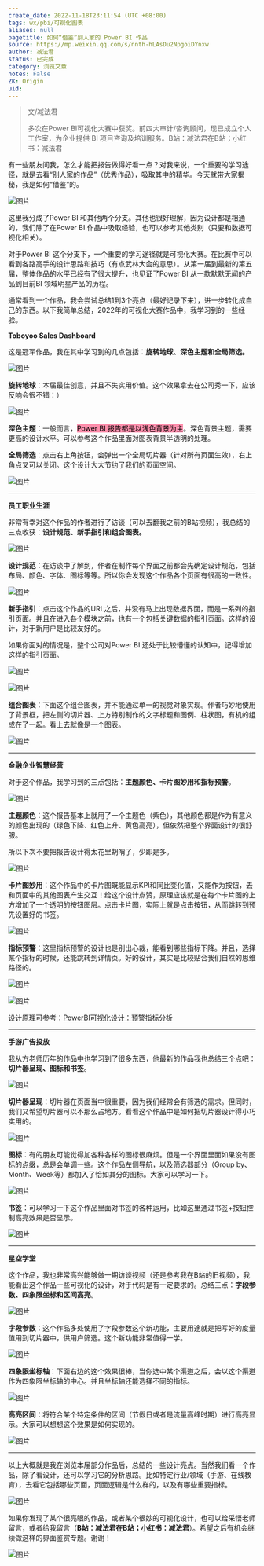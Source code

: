 ```yaml
---
create_date: 2022-11-18T23:11:54 (UTC +08:00)
tags: wx/pbi/可视化图表
aliases: null
pagetitle: 如何“借鉴”别人家的 Power BI 作品
source: https://mp.weixin.qq.com/s/nnth-hLAsDu2NpgoiDYnxw
author: 减法君
status: 已完成
category: 浏览文章
notes: False
ZK: Origin
uid: 
---
```


> 文/减法君
> 
> 多次在Power BI可视化大赛中获奖。前四大审计/咨询顾问，现已成立个人工作室，为企业提供 BI 项目咨询及培训服务。B站：减法君在B站；小红书：减法君

有一些朋友问我，怎么才能把报告做得好看一点？对我来说，一个重要的学习途径，就是去看“别人家的作品”（优秀作品），吸取其中的精华。今天就带大家揭秘，我是如何“借鉴”的。 

![图片](https://mmbiz.qpic.cn/mmbiz_jpg/aHEbZtANQJNjeicncEaKlHKw0Cv8gcEOwVcWp51M8IxGO47lb8u871o2ZW3MrEfoCPs3XWxicjQhQPGcZ4MUia0FA/640?wx_fmt=jpeg&wxfrom=5&wx_lazy=1&wx_co=1)

这里我分成了Power BI 和其他两个分支。其他也很好理解，因为设计都是相通的，我们除了在Power BI 作品中吸取经验，也可以参考其他类别（只要和数据可视化相关）。

对于Power BI 这个分支下，一个重要的学习途径就是可视化大赛。在比赛中可以看到各路高手的设计思路和技巧（有点武林大会的意思）。从第一届到最新的第五届，整体作品的水平已经有了很大提升，也见证了Power BI 从一款默默无闻的产品到目前BI 领域明星产品的历程。

通常看到一个作品，我会尝试总结1到3个亮点（最好记录下来），进一步转化成自己的东西。以下我简单总结，2022年的可视化大赛作品中，我学习到的一些经验。

**Toboyoo Sales Dashboard**

这是冠军作品，我在其中学习到的几点包括：**旋转地球、深色主题和全局筛选。**

![图片](https://mmbiz.qpic.cn/mmbiz_jpg/aHEbZtANQJNjeicncEaKlHKw0Cv8gcEOwAuJO3IlQQVphicpLccUORoqApLN24kGD1WmjEQaEDIvQx8wjITJDdKw/640?wx_fmt=jpeg&wxfrom=5&wx_lazy=1&wx_co=1)

**旋转地球**：本届最佳创意，并且不失实用价值。这个效果拿去在公司秀一下，应该反响会很不错：）

![图片](https://mmbiz.qpic.cn/mmbiz_png/aHEbZtANQJNjeicncEaKlHKw0Cv8gcEOwM64xdgRYMktJC5FZVK4fI5gOlT9A2Ara4cebXbknbc2IicHrs9Hc3kQ/640?wx_fmt=png&wxfrom=5&wx_lazy=1&wx_co=1)

**深色主题**：一般而言，<mark style="background: #FF5582A6;">Power BI 报告都是以浅色背景为主</mark>。深色背景主题，需要更高的设计水平。可以参考这个作品里面对图表背景半透明的处理。

**全局筛选**：点击右上角按钮，会弹出一个全局切片器（针对所有页面生效），右上角点叉可以关闭。这个设计大大节约了我们的页面空间。

![图片](https://mmbiz.qpic.cn/mmbiz_png/aHEbZtANQJNjeicncEaKlHKw0Cv8gcEOwuB5kV8yaogR64ricCbx5stc7VLTZVUzSUC2hgvELdxibesoRwkxR6cFg/640?wx_fmt=png&wxfrom=5&wx_lazy=1&wx_co=1)

___

**员工职业生涯**

非常有幸对这个作品的作者进行了访谈（可以去翻我之前的B站视频），我总结的三点收获：**设计规范、新手指引和组合图表。**  

![图片](https://mmbiz.qpic.cn/mmbiz_jpg/aHEbZtANQJNjeicncEaKlHKw0Cv8gcEOwS1VkibJYW9lyMNZrEr76LWEbib7y9c9qTNicng7jOneuTdqInLFk1l4fQ/640?wx_fmt=jpeg&wxfrom=5&wx_lazy=1&wx_co=1)

**设计规范**：在访谈中了解到，作者在制作每个界面之前都会先确定设计规范，包括布局、颜色、字体、图标等等。所以你会发现这个作品各个页面有很高的一致性。

![图片](https://mmbiz.qpic.cn/mmbiz_png/aHEbZtANQJNjeicncEaKlHKw0Cv8gcEOwza6GuVAejaDYX42tQeOk6xOiaw2IibRDKlYLPibqBNO1ZdC80HjibJoT2w/640?wx_fmt=png&wxfrom=5&wx_lazy=1&wx_co=1)

**新手指引**：点击这个作品的URL之后，并没有马上出现数据界面，而是一系列的指引页面。并且在进入各个模块之前，也有一个包括关键数据的指引页面。这样的设计，对于新用户是比较友好的。

如果你面对的情况是，整个公司对Power BI 还处于比较懵懂的认知中，记得增加这样的指引页面。

![图片](https://mmbiz.qpic.cn/mmbiz_png/aHEbZtANQJNjeicncEaKlHKw0Cv8gcEOw6yekrrIHib6xyhzxu3Um8TWa6fFMUVKeia5U6QhrHxVNica0qmALFBkZg/640?wx_fmt=png&wxfrom=5&wx_lazy=1&wx_co=1)

![图片](https://mmbiz.qpic.cn/mmbiz_png/aHEbZtANQJNjeicncEaKlHKw0Cv8gcEOwl73EsvuLORjEXWpOU7kkMdgCG1WnJERSE9FromOicOWzmhibfjH8q1dw/640?wx_fmt=png&wxfrom=5&wx_lazy=1&wx_co=1)

**组合图表**：下面这个组合图表，并不能通过单一的视觉对象实现。作者巧妙地使用了背景框，把左侧的切片器、上方特别制作的文字标题和图例、柱状图，有机的组成在了一起。看上去就像是一个图表。

![图片](https://mmbiz.qpic.cn/mmbiz_png/aHEbZtANQJNjeicncEaKlHKw0Cv8gcEOwLH8vKsE8swdPN7Iy5SWOiaAL9EoQicLGs9clp4rLqQQv6UDCaTd4wUqg/640?wx_fmt=png&wxfrom=5&wx_lazy=1&wx_co=1)

___

**金融企业智慧经营**

对于这个作品，我学习到的三点包括：**主题颜色、卡片图妙用和指标预警**。

![图片](https://mmbiz.qpic.cn/mmbiz_jpg/aHEbZtANQJNjeicncEaKlHKw0Cv8gcEOwoxZllE7wnqaibHhbYnibF0U0K4eCMxiaRYSfhWAt9bOgop36yZ8ic1Eib5w/640?wx_fmt=jpeg&wxfrom=5&wx_lazy=1&wx_co=1)

**主题颜色**：这个报告基本上就用了一个主题色（紫色），其他颜色都是作为有意义的颜色出现的（绿色下降、红色上升、黄色高亮），但依然把整个界面设计的很舒服。

所以下次不要把报告设计得太花里胡哨了，少即是多。

![图片](https://mmbiz.qpic.cn/mmbiz_png/aHEbZtANQJNjeicncEaKlHKw0Cv8gcEOw71XsqCqbOj0OlYVeE4UDrRWnPoxKIz9KBBJIFNgPaem6mNSZWC4Agw/640?wx_fmt=png&wxfrom=5&wx_lazy=1&wx_co=1)

**卡片图妙用**：这个作品中的卡片图既能显示KPI和同比变化值，又能作为按钮，去和页面中的其他图表产生交互！给这个设计点赞，原理应该就是在每个卡片图的上方增加了一个透明的按钮图层。点击卡片图，实际上就是点击按钮，从而跳转到预先设置好的书签。

![图片](https://mmbiz.qpic.cn/mmbiz_png/aHEbZtANQJNjeicncEaKlHKw0Cv8gcEOwS0juEZOJudo9j0VMrGr4PXPeUYLzufianNFialYDaf66HzKP6EXsO8ZQ/640?wx_fmt=png&wxfrom=5&wx_lazy=1&wx_co=1)

**指标预警**：这里指标预警的设计也是别出心裁，能看到哪些指标下降。并且，选择某个指标的时候，还能跳转到详情页。好的设计，其实是比较贴合我们自然的思维路径的。

![图片](https://mmbiz.qpic.cn/mmbiz_png/aHEbZtANQJNjeicncEaKlHKw0Cv8gcEOwzTDv4zgdTSUGwBe76ibmctmH7BZWuOPsKMvd6gccU9As0nXrgIsPsvg/640?wx_fmt=png&wxfrom=5&wx_lazy=1&wx_co=1)

![图片](https://mmbiz.qpic.cn/mmbiz_png/aHEbZtANQJNjeicncEaKlHKw0Cv8gcEOwAaQicLRIvib3Kyia3rbdWjYNUbAgPLEs1lyEkQYSQ9g2eKZsesAIp5kSA/640?wx_fmt=png&wxfrom=5&wx_lazy=1&wx_co=1)

设计原理可参考：[PowerBI可视化设计：预警指标分析](http://mp.weixin.qq.com/s?__biz=MzA4MzQwMjY4MA==&mid=2484082256&idx=1&sn=6729357f9b6c7a0e8c03d46ea79f1b14&chksm=8e13bc87b96435912d32719594fd403fda5b4a5d7f9a223019ac768a1685a6428c01147f1155&scene=21#wechat_redirect)  

___

**手游广告投放**

我从方老师历年的作品中也学习到了很多东西，他最新的作品我也总结三个点吧：**切片器呈现、图标和书签**。

![图片](https://mmbiz.qpic.cn/mmbiz_jpg/aHEbZtANQJNjeicncEaKlHKw0Cv8gcEOw1XKqLlSsNX5mhHVFAbXHawpOZByLNs4U7ZaAtgpCqURMyujqrUGzzQ/640?wx_fmt=jpeg&wxfrom=5&wx_lazy=1&wx_co=1)

**切片器呈现**：切片器在页面当中很重要，因为我们经常会有筛选的需求。但同时，我们又希望切片器可以不那么占地方。看看这个作品中是如何把切片器设计得小巧实用的。

![图片](https://mmbiz.qpic.cn/mmbiz_png/aHEbZtANQJNjeicncEaKlHKw0Cv8gcEOwhcPpXYSucg6icgZhGI7A3KKCeMw0GA9fZGjCvX1BYrOACc5ur4LZKMQ/640?wx_fmt=png&wxfrom=5&wx_lazy=1&wx_co=1)

**图标**：有的朋友可能觉得加各种各样的图标很麻烦。但是一个界面里面如果没有图标的点缀，总是会单调一些。这个作品左侧导航，以及筛选器部分（Group by、Month、Week等）都加入了恰如其分的图标。大家可以学习一下。

![图片](https://mmbiz.qpic.cn/mmbiz_png/aHEbZtANQJNjeicncEaKlHKw0Cv8gcEOw8u8Sk3ibmia6ovnV9zsicERbfaiaxiatkTWwePG4ia2Y9LnrLXFHsTlcQiaXQ/640?wx_fmt=png&wxfrom=5&wx_lazy=1&wx_co=1)

**书签**：可以学习一下这个作品里面对书签的各种运用，比如这里通过书签+按钮控制高亮效果是否显示。

![图片](https://mmbiz.qpic.cn/mmbiz_png/aHEbZtANQJNjeicncEaKlHKw0Cv8gcEOwWOqZDHhE5W2R7qpBxstDRvVABYoKfm64lnkzfZhp9ichQTLDGaU74yw/640?wx_fmt=png&wxfrom=5&wx_lazy=1&wx_co=1)

___

**星空学堂**

这个作品，我也非常高兴能够做一期访谈视频（还是参考我在B站的旧视频），我能看出这个作品一些可视化的设计，对于代码是有一定要求的。总结三点：**字段参数、四象限坐标和区间高亮**。

![图片](https://mmbiz.qpic.cn/mmbiz_jpg/aHEbZtANQJNjeicncEaKlHKw0Cv8gcEOw8fvB4PibMAVRfw5eYNKvgbkEIa7CJPBtpuz1b9eulXuenaX8mNCJoYA/640?wx_fmt=jpeg&wxfrom=5&wx_lazy=1&wx_co=1)

**字段参数**：这个作品多处使用了字段参数这个新功能，主要用途就是把写好的度量值用到切片器中，供用户筛选。这个新功能非常值得一学。

![图片](https://mmbiz.qpic.cn/mmbiz_png/aHEbZtANQJNjeicncEaKlHKw0Cv8gcEOwQuY4MC6kqs999SGWT7SO0rPv4xzcvcMibsVL2g3L09ibr5ibhljDvk9BA/640?wx_fmt=png&wxfrom=5&wx_lazy=1&wx_co=1)

**四象限坐标轴**：下面右边的这个效果很棒，当你选中某个渠道之后，会以这个渠道作为四象限坐标轴的中心。并且坐标轴还能选择不同的指标。

![图片](https://mmbiz.qpic.cn/mmbiz_png/aHEbZtANQJNjeicncEaKlHKw0Cv8gcEOwweJPNSntxgxrlGTEQFw8O6EpIIlzvPjjIfOeVIquwoxqCWxQLqRgFw/640?wx_fmt=png&wxfrom=5&wx_lazy=1&wx_co=1)

**高亮区间**：将符合某个特定条件的区间（节假日或者是流量高峰时期）进行高亮显示。大家可以想想这个效果是如何实现的。

![图片](https://mmbiz.qpic.cn/mmbiz_png/aHEbZtANQJNjeicncEaKlHKw0Cv8gcEOwezHxcg0BLibvWfJ4MH5yRfabfibibVMAXJoedln2DegVqgCibeT1K9rk4w/640?wx_fmt=png&wxfrom=5&wx_lazy=1&wx_co=1)

___

以上大概就是我在浏览本届部分作品后，总结的一些设计亮点。当然我们看一个作品，除了看设计，还可以学习它的分析思路。比如特定行业/领域（手游、在线教育），去看它包括哪些页面，页面逻辑是什么样的，以及有哪些重要指标。

![图片](https://mmbiz.qpic.cn/mmbiz_jpg/aHEbZtANQJNjeicncEaKlHKw0Cv8gcEOwdvMC5ozeC25rCaZDwnNnoGplQl4C6nvVbWRxbB6jicDYBD4gABs4w1A/640?wx_fmt=jpeg&wxfrom=5&wx_lazy=1&wx_co=1)

如果你发现了某个很亮眼的作品，或者某个很妙的可视化设计，也可以给采悟老师留言，或者给我留言（**B站：减法君在B站；小红书：减法君**）。希望之后有机会继续做这样的界面鉴赏专题。谢谢！

![图片](https://mmbiz.qpic.cn/mmbiz_jpg/aHEbZtANQJNjeicncEaKlHKw0Cv8gcEOwQJ8JnWeFkxC6YCl8Wf0DHGDpdCd5sI4OdF2aLkm8RUMPs1mibTrtPww/640?wx_fmt=jpeg&wxfrom=5&wx_lazy=1&wx_co=1)
